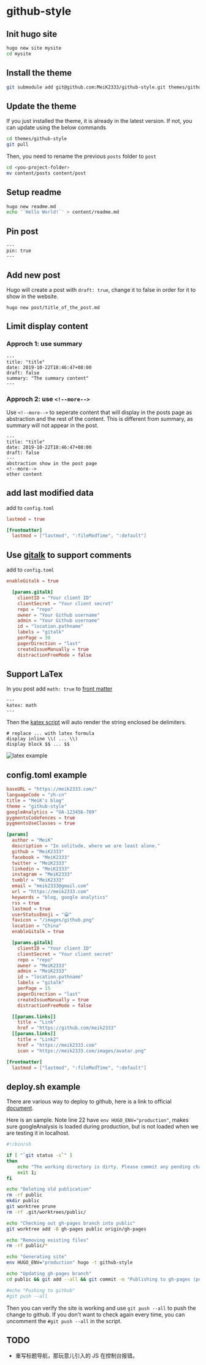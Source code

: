 # github-style

## Init hugo site

```bash
hugo new site mysite
cd mysite
```

## Install the theme

```bash
git submodule add git@github.com:MeiK2333/github-style.git themes/github-style
```

## Update the theme

If you just installed the theme, it is already in the latest version. If not, you can update using the below commands

```bash
cd themes/github-style
git pull
```

Then, you need to rename the previous `posts` folder to `post`

```bash
cd <you-project-folder>
mv content/posts content/post
```

## Setup readme

```bash
hugo new readme.md
echo '`Hello World!`' > content/readme.md
```

## Pin post

```
---
pin: true
---
```

## Add new post

Hugo will create a post with `draft: true`, change it to false in order for it to show in the website.

```
hugo new post/title_of_the_post.md
```

## Limit display content

### Approch 1: use summary

```
---
title: "title"
date: 2019-10-22T18:46:47+08:00
draft: false
summary: "The summary content"
---
```

### Approch 2: use `<!--more-->`

Use `<!--more-->` to seperate content that will display in the posts page as abstraction and the rest of the content. This is different from summary, as summary will not appear in the post.
```
---
title: "title"
date: 2019-10-22T18:46:47+08:00
draft: false
---
abstraction show in the post page
<!--more-->
other content
```

## add last modified data

add to `config.toml`

```toml
lastmod = true

[frontmatter]
  lastmod = ["lastmod", ":fileModTime", ":default"]
```

## Use [gitalk](https://github.com/gitalk/gitalk) to support comments

add to `config.toml`

```toml
enableGitalk = true

  [params.gitalk]
    clientID = "Your client ID" 
    clientSecret = "Your client secret" 
    repo = "repo"
    owner = "Your Github username"
    admin = "Your Github username"
    id = "location.pathname"
    labels = "gitalk"
    perPage = 30
    pagerDirection = "last"
    createIssueManually = true
    distractionFreeMode = false
```

## Support LaTex

In you post add `math: true` to [front matter](https://gohugo.io/content-management/front-matter/)

```
---
katex: math
---
```

Then the [katex script](https://katex.org/docs/autorender.html) will auto render the string enclosed be delimiters.

```
# replace ... with latex formula
display inline \\( ... \\)
display block $$ ... $$
```

![latex example](images/latex_example.png)

## config.toml example

```toml
baseURL = "https://meik2333.com/"
languageCode = "zh-cn"
title = "MeiK's blog"
theme = "github-style"
googleAnalytics = "UA-123456-789"
pygmentsCodeFences = true
pygmentsUseClasses = true

[params]
  author = "MeiK"
  description = "In solitude, where we are least alone."
  github = "MeiK2333"
  facebook = "MeiK2333"
  twitter = "MeiK2333"
  linkedin = "MeiK2333"
  instagram = "MeiK2333"
  tumblr = "MeiK2333"
  email = "meik2333@gmail.com"
  url = "https://meik2333.com"
  keywords = "blog, google analytics"
  rss = true
  lastmod = true
  userStatusEmoji = "😀"
  favicon = "/images/github.png"
  location = "China"
  enableGitalk = true

  [params.gitalk]
    clientID = "Your client ID" 
    clientSecret = "Your client secret" 
    repo = "repo"
    owner = "MeiK2333"
    admin = "MeiK2333"
    id = "location.pathname"
    labels = "gitalk"
    perPage = 15
    pagerDirection = "last"
    createIssueManually = true
    distractionFreeMode = false

  [[params.links]]
    title = "Link"
    href = "https://github.com/meik2333"
  [[params.links]]
    title = "Link2"
    href = "https://meik2333.com"
    icon = "https://meik2333.com/images/avatar.png"

[frontmatter]
  lastmod = ["lastmod", ":fileModTime", ":default"]

```

## deploy.sh example

There are various way to deploy to github, here is a link to official [document](https://gohugo.io/hosting-and-deployment/hosting-on-github/).

Here is an sample. Note line 22 have `env HUGO_ENV="production"`, makes sure googleAnalysis is loaded during production, but is not loaded when we are testing it in localhost.

```bash
#!/bin/sh

if [ "`git status -s`" ]
then
    echo "The working directory is dirty. Please commit any pending changes."
    exit 1;
fi

echo "Deleting old publication"
rm -rf public
mkdir public
git worktree prune
rm -rf .git/worktrees/public/

echo "Checking out gh-pages branch into public"
git worktree add -B gh-pages public origin/gh-pages

echo "Removing existing files"
rm -rf public/*

echo "Generating site"
env HUGO_ENV="production" hugo -t github-style

echo "Updating gh-pages branch"
cd public && git add --all && git commit -m "Publishing to gh-pages (publish.sh)"

#echo "Pushing to github"
#git push --all
```

Then you can verify the site is working and use `git push --all` to push the change to github. If you don't want to check again every time, you can uncomment the `#git push --all` in the script.

## TODO

- 重写标题导航，那玩意儿引入的 JS 在控制台报错。
